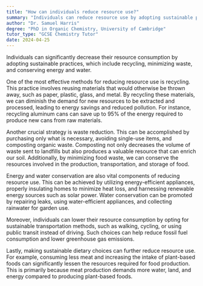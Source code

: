 ```yaml
---
title: "How can individuals reduce resource use?"
summary: "Individuals can reduce resource use by adopting sustainable practices, such as recycling, reducing waste, and conserving energy and water."
author: "Dr. Samuel Harris"
degree: "PhD in Organic Chemistry, University of Cambridge"
tutor_type: "GCSE Chemistry Tutor"
date: 2024-04-25
---
```


Individuals can significantly decrease their resource consumption by adopting sustainable practices, which include recycling, minimizing waste, and conserving energy and water.

One of the most effective methods for reducing resource use is recycling. This practice involves reusing materials that would otherwise be thrown away, such as paper, plastic, glass, and metal. By recycling these materials, we can diminish the demand for new resources to be extracted and processed, leading to energy savings and reduced pollution. For instance, recycling aluminum cans can save up to $95\%$ of the energy required to produce new cans from raw materials.

Another crucial strategy is waste reduction. This can be accomplished by purchasing only what is necessary, avoiding single-use items, and composting organic waste. Composting not only decreases the volume of waste sent to landfills but also produces a valuable resource that can enrich our soil. Additionally, by minimizing food waste, we can conserve the resources involved in the production, transportation, and storage of food.

Energy and water conservation are also vital components of reducing resource use. This can be achieved by utilizing energy-efficient appliances, properly insulating homes to minimize heat loss, and harnessing renewable energy sources such as solar power. Water conservation can be promoted by repairing leaks, using water-efficient appliances, and collecting rainwater for garden use.

Moreover, individuals can lower their resource consumption by opting for sustainable transportation methods, such as walking, cycling, or using public transit instead of driving. Such choices can help reduce fossil fuel consumption and lower greenhouse gas emissions.

Lastly, making sustainable dietary choices can further reduce resource use. For example, consuming less meat and increasing the intake of plant-based foods can significantly lessen the resources required for food production. This is primarily because meat production demands more water, land, and energy compared to producing plant-based foods.
    